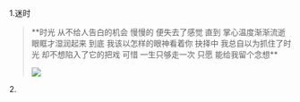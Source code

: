 1.迷时
<blockquote class="blockquote-center">
**时光
从不给人告白的机会
慢慢的
便失去了感觉
直到
掌心温度渐渐流逝
眼眶才湿润起来
到底
我该以怎样的眼神看着你
抉择中
我总自以为抓住了时光
却不想陷入了它的把戏
可惜
一生只够走一次
只愿
能给我留个念想**

![](https://timgsa.baidu.com/timg?image&quality=80&size=b9999_10000&sec=1531821474889&di=ac791f31d263121a9dfee43e3196d205&imgtype=0&src=http%3A%2F%2Fs9.rr.itc.cn%2Fr%2FwapChange%2F201612_22_14%2Fa8wng67926599546855.gif)</blockquote>

2.<blockquote class="blockquote-center">

</blockquote>
